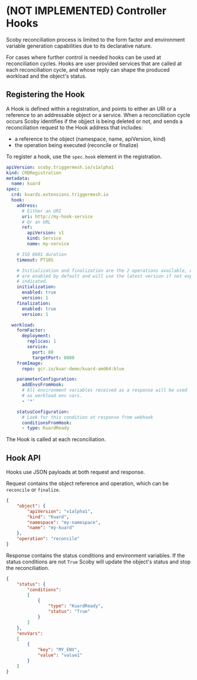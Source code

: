 # (NOT IMPLEMENTED) Controller Hooks

Scoby reconciliation process is limited to the form factor and environment variable generation capabilities due to its declarative nature.

For cases where further control is needed hooks can be used at reconciliation cycles. Hooks are user provided services that are called at each reconciliation cycle, and whose reply can shape the produced workload and the object's status.

## Registering the Hook

A Hook is defined within a registration, and points to either an URI or a reference to an addressable object or a service. When a reconciliation cycle occurs Scoby identifies if the objject is being deleted or not, and sends a reconciliation request to the Hook address that includes:

- a reference to the object (namespace, name, apiVersion, kind)
- the operation being executed (reconcile or finalize)

To register a hook, use the `spec.hook` element in the registration.

```yaml
apiVersion: scoby.triggermesh.io/v1alpha1
kind: CRDRegistration
metadata:
  name: kuard
spec:
  crd: kuards.extensions.triggermesh.io
  hook:
    address:
      # Either an URI
      uri: http://my-hook-service
      # Or an URL
      ref:
        apiVersion: v1
        kind: Service
        name: my-service

    # ISO 8601 duration
    timeout: PT10S

    # Initialization and finalization are the 2 operations available, which
    # are enabled by default and will use the latest version if not explicitly
    # indicated.
    initialization:
      enabled: true
      version: 1
    finalization:
      enabled: true
      version: 1

  workload:
    formFactor:
      deployment:
        replicas: 1
        service:
          port: 80
          targetPort: 8080
    fromImage:
      repo: gcr.io/kuar-demo/kuard-amd64:blue

    parameterConfiguration:
      addEnvsFromHook:
      # All environment variables received as a response will be used
      # as workload env vars.
      - '*'

    statusConfiguration:
      # Look for this condition at response from webhook
      conditionsFromHook:
      - type: KuardReady
```

The Hook is called at each reconciliation.

## Hook API

Hooks use JSON payloads at both request and response.

Request contains the object reference and operation, which can be `reconcile` or `finalize`.

```json
{
    "object": {
        "apiVersion": "v1alpha1",
        "kind": "Kuard",
        "namespace": "my-namespace",
        "name": "my-kuard"
    },
    "operation": "reconcile"
}
```

Response contains the status conditions and environment variables.
If the status conditions are not `True` Scoby will update the object's status and stop the reconciliation.

```json
{
    "status": {
        "conditions":
        [
            {
                "type": "KuardReady",
                "status": "True"
            }
        ]
    },
    "envVars":
    [
        {
            "key": "MY_ENV",
            "value": "value1"
        }
    ]
}
```
